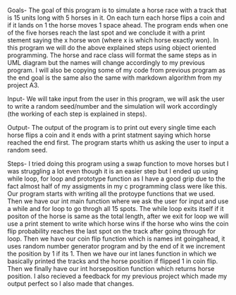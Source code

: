 Goals- The goal of this program is to simulate a horse race with a track that is 15 units long with 5 horses in it. On each turn each horse flips a coin and if it lands on 1 the horse moves 1 space ahead. The program ends when one of the five horses reach the last spot and we conclude it with a print stement saying the x horse won (where x is which horse exactly won). In this program we will do the above explained steps using object oriented programming. The horse and race class will format the same steps as in UML diagram but the names will change accordingly to my previous program. I will also be copying some of my code from previous program as the end goal is the same also the same with markdown algorithm from my project A3.

Input- We will take input from the user in this program, we will ask the user to write a random seed/number and the simulation will work accordingly (the working of each step is explained in steps).

Output- The output of the program is to print out every single time each horse flips a coin and it ends with a print statment saying which horse reached the end first. The program starts whith us asking the user to input a random seed.

Steps- I tried doing this program using a swap function to move horses but I was struggling a lot even though it is an easier step but I ended up using while loop, for loop and prototype function as I have a good grip due to the fact almost half of my assigments in my c programming class were like this. Our program starts with writing all the protoype functions that we used. Then we have our int main function where we ask the user for input and use a while and for loop to go throgh all 15 spots. The while loop exits itself if it positon of the horse is same as the total length, after we exit for loop we will use a print stement to write which horse wins if the horse who wins the coin flip probability reaches the last spot on the track after going through for loop. Then we have our coin flip function which is names int goingahead, it uses random number generator program and by the end of it we increment the position by 1 if its 1. Then we have our int lanes function in which we basically printed the tracks and the horse position if flipped 1 in coin flip. Then we finally have our int horseposition function which returns horse position. I also recieved a feedback for my previous project which made my output perfect so I also made that changes.
